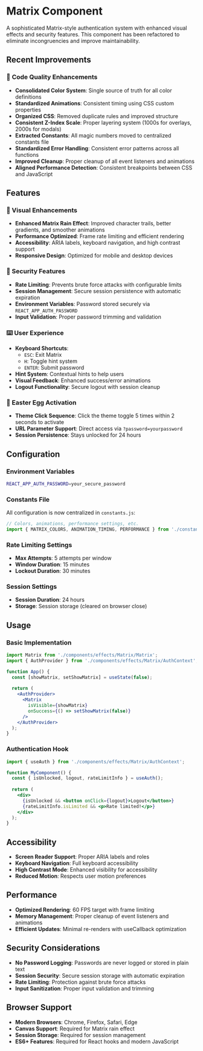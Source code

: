 # Matrix Component

A sophisticated Matrix-style authentication system with enhanced visual effects and security features. This component has been refactored to eliminate incongruencies and improve maintainability.

## Recent Improvements

### 🔧 **Code Quality Enhancements**
- **Consolidated Color System**: Single source of truth for all color definitions
- **Standardized Animations**: Consistent timing using CSS custom properties
- **Organized CSS**: Removed duplicate rules and improved structure
- **Consistent Z-Index Scale**: Proper layering system (1000s for overlays, 2000s for modals)
- **Extracted Constants**: All magic numbers moved to centralized constants file
- **Standardized Error Handling**: Consistent error patterns across all functions
- **Improved Cleanup**: Proper cleanup of all event listeners and animations
- **Aligned Performance Detection**: Consistent breakpoints between CSS and JavaScript

## Features

### 🎨 Visual Enhancements

- **Enhanced Matrix Rain Effect**: Improved character trails, better gradients, and smoother animations
- **Performance Optimized**: Frame rate limiting and efficient rendering
- **Accessibility**: ARIA labels, keyboard navigation, and high contrast support
- **Responsive Design**: Optimized for mobile and desktop devices

### 🔐 Security Features

- **Rate Limiting**: Prevents brute force attacks with configurable limits
- **Session Management**: Secure session persistence with automatic expiration
- **Environment Variables**: Password stored securely via `REACT_APP_AUTH_PASSWORD`
- **Input Validation**: Proper password trimming and validation

### ⌨️ User Experience

- **Keyboard Shortcuts**:
  - `ESC`: Exit Matrix
  - `H`: Toggle hint system
  - `ENTER`: Submit password
- **Hint System**: Contextual hints to help users
- **Visual Feedback**: Enhanced success/error animations
- **Logout Functionality**: Secure logout with session cleanup

### 🎯 Easter Egg Activation

- **Theme Click Sequence**: Click the theme toggle 5 times within 2 seconds to activate
- **URL Parameter Support**: Direct access via `?password=yourpassword`
- **Session Persistence**: Stays unlocked for 24 hours

## Configuration

### Environment Variables

```bash
REACT_APP_AUTH_PASSWORD=your_secure_password
```

### Constants File

All configuration is now centralized in `constants.js`:

```javascript
// Colors, animations, performance settings, etc.
import { MATRIX_COLORS, ANIMATION_TIMING, PERFORMANCE } from './constants';
```

### Rate Limiting Settings

- **Max Attempts**: 5 attempts per window
- **Window Duration**: 15 minutes
- **Lockout Duration**: 30 minutes

### Session Settings

- **Session Duration**: 24 hours
- **Storage**: Session storage (cleared on browser close)

## Usage

### Basic Implementation

```jsx
import Matrix from './components/effects/Matrix/Matrix';
import { AuthProvider } from './components/effects/Matrix/AuthContext';

function App() {
  const [showMatrix, setShowMatrix] = useState(false);
  
  return (
    <AuthProvider>
      <Matrix 
        isVisible={showMatrix} 
        onSuccess={() => setShowMatrix(false)} 
      />
    </AuthProvider>
  );
}
```

### Authentication Hook

```jsx
import { useAuth } from './components/effects/Matrix/AuthContext';

function MyComponent() {
  const { isUnlocked, logout, rateLimitInfo } = useAuth();
  
  return (
    <div>
      {isUnlocked && <button onClick={logout}>Logout</button>}
      {rateLimitInfo.isLimited && <p>Rate limited!</p>}
    </div>
  );
}
```

## Accessibility

- **Screen Reader Support**: Proper ARIA labels and roles
- **Keyboard Navigation**: Full keyboard accessibility
- **High Contrast Mode**: Enhanced visibility for accessibility
- **Reduced Motion**: Respects user motion preferences

## Performance

- **Optimized Rendering**: 60 FPS target with frame limiting
- **Memory Management**: Proper cleanup of event listeners and animations
- **Efficient Updates**: Minimal re-renders with useCallback optimization

## Security Considerations

- **No Password Logging**: Passwords are never logged or stored in plain text
- **Session Security**: Secure session storage with automatic expiration
- **Rate Limiting**: Protection against brute force attacks
- **Input Sanitization**: Proper input validation and trimming

## Browser Support

- **Modern Browsers**: Chrome, Firefox, Safari, Edge
- **Canvas Support**: Required for Matrix rain effect
- **Session Storage**: Required for session management
- **ES6+ Features**: Required for React hooks and modern JavaScript
